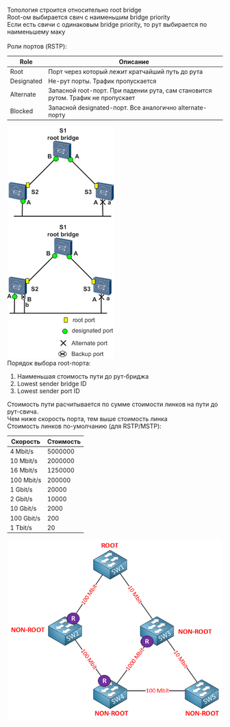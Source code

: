 Топология строится относительно root bridge  
Root-ом выбирается свич с наименьшим bridge priority  
Если есть свичи с одинаковым bridge priority, то рут выбирается по наименьшему маку  
<br>
Роли портов (RSTP):  

| Role          | Описание                                                                          |
|---------------|-----------------------------------------------------------------------------------|
| Root          | Порт через который лежит кратчайший путь до рута                                  |
| Designated    | Не-рут порты. Трафик пропускается                                                 |
| Alternate     | Запасной root-порт. При падении рута, сам становится рутом. Трафик не пропускает  |
| Blocked       | Запасной designated-порт. Все аналогично alternate-порту                          |

![Spanning Tree topology](../../images/stp.png)
<br>
Порядок выбора root-порта:
1. Наименьшая стоимость пути до рут-бриджа
2. Lowest sender bridge ID
3. Lowest sender port ID

Стоимость пути расчитывается по сумме стоимости линков на пути до рут-свича.  
Чем ниже скорость порта, тем выше стоимость линка  
Стоимость линков по-умолчанию (для RSTP/MSTP):  

| Скорость      | Стоимость |
|---------------|-----------|
| 4 Mbit/s      | 5000000   |
| 10 Mbit/s     | 2000000   |
| 16 Mbit/s     | 1250000   |
| 100 Mbit/s    | 200000    |
| 1 Gbit/s      | 20000     |
| 2 Gbit/s      | 10000     |
| 10 Gbit/s     | 2000      |
| 100 Gbit/s    | 200       |
| 1 Tbit/s      | 20        |

![Path cost calculation](../../images/spanning-tree-cost-root-port.png)